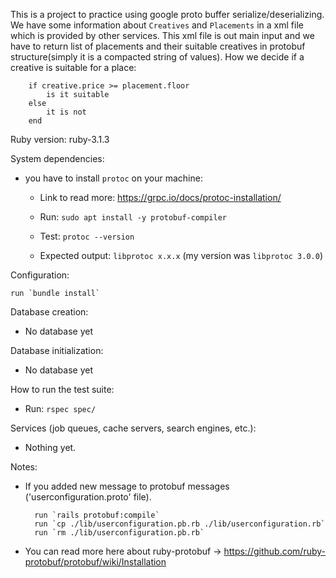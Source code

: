 This is a project to practice using google proto buffer serialize/deserializing.
We have some information about `Creatives` and `Placements` in a xml file which is provided by other services.
This xml file is out main input and we have to return list of placements and their suitable creatives in protobuf
structure(simply it is a compacted string of values). How we decide if a creative is suitable for a place:
```
    if creative.price >= placement.floor
        is it suitable
    else
        it is not
    end
```

Ruby version: ruby-3.1.3

System dependencies:

- you have to install `protoc` on your machine:
    
    - Link to read more: https://grpc.io/docs/protoc-installation/
        
    - Run: `sudo apt install -y protobuf-compiler`

    - Test: `protoc --version`

    - Expected output: `libprotoc x.x.x` (my version was `libprotoc 3.0.0`)


Configuration:
    
    run `bundle install`

Database creation:
- No database yet

Database initialization:
- No database yet

How to run the test suite:
- Run: `rspec spec/`

Services (job queues, cache servers, search engines, etc.):
- Nothing yet.


Notes:

- If you added new message to protobuf messages ('userconfiguration.proto' file).

        run `rails protobuf:compile`
        run `cp ./lib/userconfiguration.pb.rb ./lib/userconfiguration.rb`
        run `rm ./lib/userconfiguration.pb.rb`

- You can read more here about ruby-protobuf -> https://github.com/ruby-protobuf/protobuf/wiki/Installation